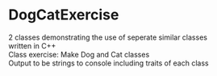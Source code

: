 # DogCatExercise
2 classes demonstrating the use of seperate similar classes<br>
written in C++ <br>
Class exercise: Make Dog and Cat classes<br>
Output to be strings to console including traits of each class
